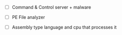 - [ ] Command & Control server + malware
- [ ] PE File analyzer
- [ ] Assembly type language and cpu that processes it



